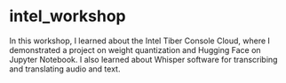 # intel_workshop
In this workshop, I learned about the Intel Tiber Console Cloud, where I demonstrated a project on weight quantization and Hugging Face on Jupyter Notebook. I also learned about Whisper software for transcribing and translating audio and text.
